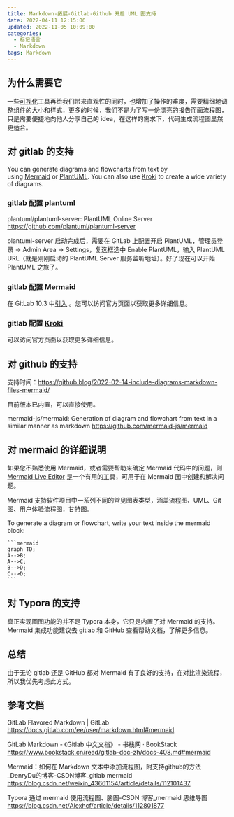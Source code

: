 ```yaml
---
title: Markdown-拓展-Gitlab-Github 开启 UML 图支持
date: 2022-04-11 12:15:06
updated: 2022-11-05 10:09:00
categories:
  - 标记语言
  - Markdown
tags: Markdown
---
```


## 为什么需要它

一些[可视化](https://so.csdn.net/so/search?q=%E5%8F%AF%E8%A7%86%E5%8C%96&spm=1001.2101.3001.7020)工具再给我们带来直观性的同时，也增加了操作的难度，需要精细地调整组件的大小和样式，更多的时候，我们不是为了写一份漂亮的报告而画流程图，只是需要便捷地向他人分享自己的 idea，在这样的需求下，代码生成流程图显然更适合。

## 对 gitlab 的支持

You can generate diagrams and flowcharts from text by using [Mermaid](https://mermaidjs.github.io/) or [PlantUML](https://plantuml.com/). You can also use [Kroki](https://kroki.io/) to create a wide variety of diagrams.

### gitlab 配置 plantuml

plantuml/plantuml-server: PlantUML Online Server
<https://github.com/plantuml/plantuml-server>

plantuml-server 启动完成后，需要在 GitLab 上配置开启 PlantUML，管理员登录 -> Admin Area -> Settings，复选框选中 Enable PlantUML，输入 PlantUML URL（就是刚刚启动的 PlantUML Server 服务监听地址）。好了现在可以开始 PlantUML 之旅了。

### gitlab 配置 Mermaid

在 GitLab 10.3 中[引入](https://gitlab.com/gitlab-org/gitlab-foss/-/merge_requests/15107) 。您可以访问官方页面以获取更多详细信息。

### gitlab 配置 [Kroki](https://kroki.io/)

可以访问官方页面以获取更多详细信息。

## 对 github 的支持

支持时间：<https://github.blog/2022-02-14-include-diagrams-markdown-files-mermaid/>

目前版本已内置，可以直接使用。

mermaid-js/mermaid: Generation of diagram and flowchart from text in a similar manner as markdown
<https://github.com/mermaid-js/mermaid>

## 对 mermaid 的详细说明

如果您不熟悉使用 Mermaid，或者需要帮助来确定 Mermaid 代码中的问题，则 [Mermaid Live Editor](https://mermaid-js.github.io/mermaid-live-editor/) 是一个有用的工具，可用于在 Mermaid 图中创建和解决问题。

Mermaid 支持软件项目中一系列不同的常见图表类型，涵盖流程图、UML、Git 图、用户体验流程图，甘特图。

To generate a diagram or flowchart, write your text inside the mermaid block:

    ```mermaid
    graph TD;
    A-->B;
    A-->C;
    B-->D;
    C-->D;
    ```

## 对 Typora 的支持

真正实现画图功能的并不是 Typora 本身，它只是内置了对 Mermaid 的支持。Mermaid 集成功能建议去 gitlab 和 GitHub 查看帮助文档，了解更多信息。

## 总结

由于无论 gitlab 还是 GitHub 都对 Mermaid 有了良好的支持，在对比渲染流程，所以我优先考虑此方式。

## 参考文档

GitLab Flavored Markdown | GitLab
<https://docs.gitlab.com/ee/user/markdown.html#mermaid>

GitLab Markdown - 《Gitlab 中文文档》 - 书栈网 · BookStack
<https://www.bookstack.cn/read/gitlab-doc-zh/docs-408.md#mermaid>

Mermaid：如何在 Markdown 文本中添加流程图，附支持github的方法_DenryDu的博客-CSDN博客_gitlab mermaid
<https://blog.csdn.net/weixin_43661154/article/details/112101437>

Typora 通过 mermaid 使用流程图、脑图-CSDN 博客_mermaid 思维导图
<https://blog.csdn.net/Alexhcf/article/details/112801877>
